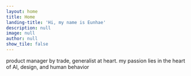 ```yaml
---
layout: home
title: Home
landing-title: 'Hi, my name is Eunhae'
description: null
image: null
author: null
show_tile: false
---
```


product manager by trade, generalist at heart.
my passion lies in the heart of AI, design, and human behavior